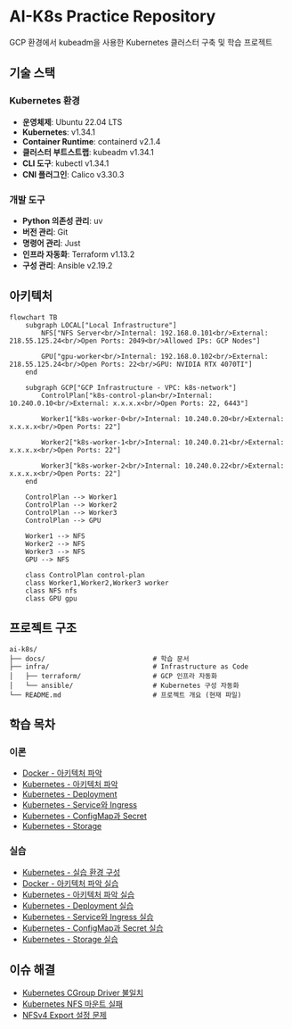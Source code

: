 # AI-K8s Practice Repository

GCP 환경에서 kubeadm을 사용한 Kubernetes 클러스터 구축 및 학습 프로젝트

## 기술 스택

### Kubernetes 환경

- **운영체제**: Ubuntu 22.04 LTS
- **Kubernetes**: v1.34.1
- **Container Runtime**: containerd v2.1.4
- **클러스터 부트스트랩**: kubeadm v1.34.1
- **CLI 도구**: kubectl v1.34.1
- **CNI 플러그인**: Calico v3.30.3

### 개발 도구

- **Python 의존성 관리**: uv
- **버전 관리**: Git
- **명령어 관리**: Just
- **인프라 자동화**: Terraform v1.13.2
- **구성 관리**: Ansible v2.19.2

## 아키텍처

```mermaid
flowchart TB
    subgraph LOCAL["Local Infrastructure"]
        NFS["NFS Server<br/>Internal: 192.168.0.101<br/>External: 218.55.125.24<br/>Open Ports: 2049<br/>Allowed IPs: GCP Nodes"]

        GPU["gpu-worker<br/>Internal: 192.168.0.102<br/>External: 218.55.125.24<br/>Open Ports: 22<br/>GPU: NVIDIA RTX 4070TI"]
    end

    subgraph GCP["GCP Infrastructure - VPC: k8s-network"]
        ControlPlan["k8s-control-plan<br/>Internal: 10.240.0.10<br/>External: x.x.x.x<br/>Open Ports: 22, 6443"]

        Worker1["k8s-worker-0<br/>Internal: 10.240.0.20<br/>External: x.x.x.x<br/>Open Ports: 22"]

        Worker2["k8s-worker-1<br/>Internal: 10.240.0.21<br/>External: x.x.x.x<br/>Open Ports: 22"]

        Worker3["k8s-worker-2<br/>Internal: 10.240.0.22<br/>External: x.x.x.x<br/>Open Ports: 22"]
    end

    ControlPlan --> Worker1
    ControlPlan --> Worker2
    ControlPlan --> Worker3
    ControlPlan --> GPU

    Worker1 --> NFS
    Worker2 --> NFS
    Worker3 --> NFS
    GPU --> NFS

    class ControlPlan control-plan
    class Worker1,Worker2,Worker3 worker
    class NFS nfs
    class GPU gpu
```

## 프로젝트 구조

```
ai-k8s/
├── docs/                           # 학습 문서
├── infra/                          # Infrastructure as Code
│   ├── terraform/                  # GCP 인프라 자동화
│   └── ansible/                    # Kubernetes 구성 자동화
└── README.md                       # 프로젝트 개요 (현재 파일)
```

## 학습 목차

### 이론
- [Docker - 아키텍처 파악](./docs/이론/Docker%20-%20아키텍처%20파악.md)
- [Kubernetes - 아키텍처 파악](./docs/이론/Kubernetes%20-%20아키텍처%20파악.md)
- [Kubernetes - Deployment](./docs/이론/Kubernetes%20-%20Deployment.md)
- [Kubernetes - Service와 Ingress](./docs/이론/Kubernetes%20-%20Service와%20Ingress.md)
- [Kubernetes - ConfigMap과 Secret](./docs/이론/Kubernetes%20-%20ConfigMap과%20Secret.md)
- [Kubernetes - Storage](./docs/이론/Kubernetes%20-%20Storage.md)

### 실습
- [Kubernetes - 실습 환경 구성](./docs/실습/Kubernetes%20-%20실습%20환경%20구성.md)
- [Docker - 아키텍처 파악 실습](./docs/실습/Docker%20-%20아키텍처%20파악%20실습.md)
- [Kubernetes - 아키텍처 파악 실습](./docs/실습/Kubernetes%20-%20아키텍처%20파악%20실습.md)
- [Kubernetes - Deployment 실습](./docs/실습/Kubernetes%20-%20Deployment%20실습.md)
- [Kubernetes - Service와 Ingress 실습](./docs/실습/Kubernetes%20-%20Service와%20Ingress%20실습.md)
- [Kubernetes - ConfigMap과 Secret 실습](./docs/실습/Kubernetes%20-%20ConfigMap과%20Secret%20실습.md)
- [Kubernetes - Storage 실습](./docs/실습/Kubernetes%20-%20Storage%20실습.md)

## 이슈 해결

- [Kubernetes CGroup Driver 불일치](./docs/이슈/Kubernetes%20CGroup%20Driver%20불일치.md)
- [Kubernetes NFS 마운트 실패](./docs/이슈/Kubernetes%20NFS%20마운트%20실패.md)
- [NFSv4 Export 설정 문제](./docs/이슈/NFSv4%20Export%20설정%20문제.md)

